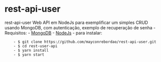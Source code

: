 # rest-api-user

rest-api-user Web API em NodeJs para exemplificar um simples CRUD usando MongoDB, com autenticação, exemplo de recuperação de senha
    -Requisitos:
        - [MongoDB](https://www.mongodb.com/download-center?jmp=nav)
        - [NodeJs](https://nodejs.org/en/download/)
    - para instalar:

        - $ git clone https://github.com/mayconrebordao/rest-api-user.git
        - $ cd rest-user-api
        - $ yarn install
        - $ yarn start
